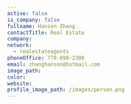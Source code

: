 ```yaml
---
active: false
is_company: false
fullname: Hanson Zhang
contactTitle: Real Estate
company:
network:
  - realestateagents
phoneOffice: 778-898-2308
email: zhanghanson@hotmail.com
image_path:
color:
website:
profile_image_path: /images/person.png
---
```


